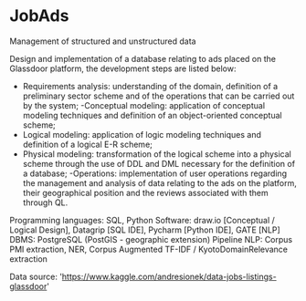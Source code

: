 # JobAds
Management of structured and unstructured data

Design and implementation of a database relating to ads placed on the Glassdoor platform, the development steps are listed below:
- Requirements analysis: understanding of the domain, definition of a preliminary sector scheme and of the operations that can be carried out by the system;
-Conceptual modeling: application of conceptual modeling techniques and definition of an object-oriented conceptual scheme;
- Logical modeling: application of logic modeling techniques and definition of a logical E-R scheme;
- Physical modeling: transformation of the logical scheme into a physical scheme through the use of DDL and DML necessary for the definition of a database;
-Operations: implementation of user operations regarding the management and analysis of data relating to the ads on the platform, their geographical position and the reviews associated with them through QL.

Programming languages: SQL, Python
Software: draw.io [Conceptual / Logical Design], Datagrip [SQL IDE], Pycharm [Python IDE], GATE [NLP]
DBMS: PostgreSQL (PostGIS - geographic extension)
Pipeline NLP: Corpus PMI extraction, NER, Corpus Augmented TF-IDF / KyotoDomainRelevance extraction

Data source: 'https://www.kaggle.com/andresionek/data-jobs-listings-glassdoor'

